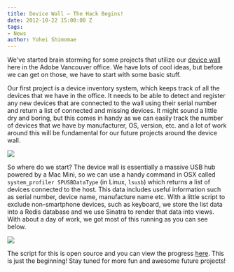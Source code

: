 ```yaml
---
title: Device Wall – The Hack Begins!
date: 2012-10-22 15:00:00 Z
tags:
- News
author: Yohei Shimomae
---
```


We've started brain storming for some projects that utilize our [device wall](/2012/03/29/phonegaps-new-device-wall/) here in the Adobe Vancouver office. We have lots of cool ideas, but before we can get on those, we have to start with some basic stuff.

Our first project is a device inventory system, which keeps track of all the devices that we have in the office. It needs to be able to detect and register any new devices that are connected to the wall using their serial number and return a list of connected and missing devices. It might sound a little dry and boring, but this comes in handy as we can easily track the number of devices that we have by manufacturer, OS, version, etc. and a lot of work around this will be fundamental for our future projects around the device wall.

![](http://www.phonegap.com/uploads/2012/10/device-wall-2.jpg)

So where do we start? The device wall is essentially a massive USB hub powered by a Mac Mini, so we can use a handy command in OSX called `system_profiler SPUSBDataType` (in Linux, `lsusb`) which returns a list of devices connected to the host. This data includes useful information such as serial number, device name, manufacture name etc. With a little script to exclude non-smartphone devices, such as keyboard, we store the list data into a Redis database and we use Sinatra to render that data into views. With about a day of work, we got most of this running as you can see below.

![](http://www.phonegap.com/uploads/2012/10/device-wall-1.jpg)

The script for this is open source and you can view the progress [here](https://github.com/yoheishimomae/device-wall-discovery). This is just the beginning! Stay tuned for more fun and awesome future projects!
